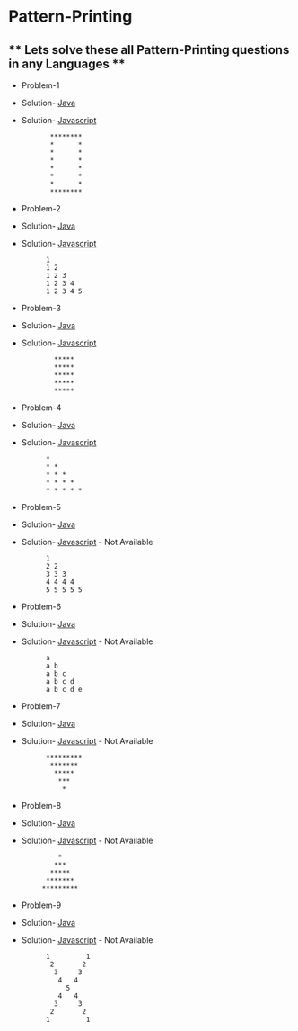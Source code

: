 # Pattern-Printing
## ** Lets solve these all Pattern-Printing questions in any Languages **
- Problem-1
- Solution- [Java](https://github.com/hrishipawar24/Pattern-Printing-Javascript/blob/main/01-Pattern-java/01-Pattern-Java-solution) 
- Solution- [Javascript](https://github.com/hrishipawar24/Pattern-Printing-Javascript/blob/main/01-%20Patterns/01-%20Pattern%20Solution)

             ********
             *      *
             *      *
             *      *
             *      *
             *      *
             *      *
             ********
     
- Problem-2
- Solution- [Java](https://github.com/hrishipawar24/Pattern-Printing-Javascript/blob/main/02-Pattern-Java/02-Pattern-Java-solution)
- Solution- [Javascript](https://github.com/hrishipawar24/Pattern-Printing-Javascript/blob/main/02-%20Pattern/02-%20Pattern%20Solution)

            1 
            1 2 
            1 2 3 
            1 2 3 4 
            1 2 3 4 5 
- Problem-3
- Solution- [Java](https://github.com/hrishipawar24/Pattern-Printing-Javascript/blob/main/03-Pattern-Java)
- Solution- [Javascript](https://github.com/hrishipawar24/Pattern-Printing-Javascript/blob/main/03-%20Pattern/03-%20Pattern%20Solution)

              ***** 
              ***** 
              ***** 
              ***** 
              ***** 
- Problem-4
- Solution- [Java](https://github.com/hrishipawar24/Pattern-Printing-Javascript/blob/main/04-Pattern%20-%20Java/04-Pattern%20-%20Java-solution)
- Solution- [Javascript](https://github.com/hrishipawar24/Pattern-Printing-Javascript/blob/main/04-%20Pattern/04-%20Pattern%20Solution%20js)

            * 
            * * 
            * * * 
            * * * * 
            * * * * * 
            
 

- Problem-5
- Solution- [Java](https://github.com/hrishipawar24/Pattern-Printing-Javascript/blob/main/05-Pattern-Java/05-Pattern-Java-Solution)
- Solution- [Javascript]() - Not Available

            1 
            2 2 
            3 3 3 
            4 4 4 4 
            5 5 5 5 5

- Problem-6
- Solution- [Java](https://github.com/hrishipawar24/Pattern-Printing-Javascript/blob/main/06-Pattern-Java/06-Pattern-Java-Solution)
- Solution- [Javascript]() - Not Available

            a 
            a b 
            a b c 
            a b c d 
            a b c d e

- Problem-7
- Solution- [Java](https://github.com/hrishipawar24/Pattern-Printing-Javascript/blob/main/07-Pattern-Java/07-Pattern-Java-Solution)
- Solution- [Javascript]() - Not Available

            *********
             *******
              *****
               ***
                *
            
- Problem-8
- Solution- [Java](https://github.com/hrishipawar24/Pattern-Printing-Javascript/blob/main/08-Pattern-Java/08-Pattern-Java-Solution)
- Solution- [Javascript]() - Not Available

               *
              ***  
             *****
            *******
           *********
        
- Problem-9
- Solution- [Java](https://github.com/hrishipawar24/Pattern-Printing-Javascript/blob/main/09-Pattern-Java/09-Pattern-Java-Solution)
- Solution- [Javascript]() - Not Available

            1         1 
             2       2
              3     3
               4   4
                 5
               4   4
              3     3
             2       2
            1         1 

